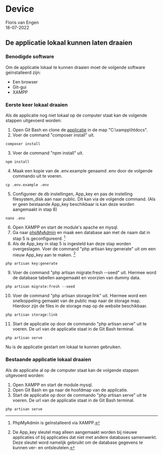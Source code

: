 # Device

Floris van Engen <br/>
18-07-2022

## De applicatie lokaal kunnen laten draaien

### Benodigde software

Om de applicatie lokaal te kunnen draaien moet de volgende software geïnstalleerd zijn:

- Een browser
- Git-gui
- XAMPP

### Eerste keer lokaal draaien

Als de applicatie nog niet lokaal op de computer staat kan de volgende stappen uitgevoerd worden:

1. Open Git Bash en clone de [applicatie](https://github.com/FlorisvanEngen/device) in de map "C:\xampp\htdocs".
2. Voer de command "composer install" uit.

```text
composer install
```

3. Voer de command "npm install" uit.

```text
npm install
```

4. Maak een kopie van de .env.example genaamd .env door de volgende commando uit te voeren.

```text
cp .env.example .env
```

5. Configureer de db instellingen, App_key en pas de instelling filesystem_disk aan naar public. Dit kan via de volgende
   command. (Als er geen bestaande App_key beschikbaar is kan deze worden aangemaakt in stap 8)

```text
nano .env
```

6. Open XAMPP en start de module's apache en mysql.
7. Ga naar [phpMyAdmin](http://localhost/phpmyadmin/index.php) en maak een database aan met de naam dat in stap 5 is
   geconfigureerd. [^1]
8. Als de App_key in stap 5 is ingesteld kan deze stap worden overgeslagen. Voer de command "php artisan key:generate"
   uit om een nieuw App_key aan te maken. [^2]

```text
php artisan key:generate
```

9. Voer de command "php artisan migrate:fresh --seed" uit. Hiermee word de database tabellen aangemaakt en voorzien van
   dummy data.

```text
php artisan migrate:fresh --seed
```

10. Voer de command "php artisan storage:link" uit. Hiermee word een snelkoppeling gemaakt van de public map naar de
    storage map. Hierdoor zijn de files in de storage map op de website beschikbaar.

```text
php artisan storage:link
```

11. Start de applicatie op door de commando "php artisan serve" uit te voeren. De url van de applicatie staat in de
    Git Bash terminal.

```text
php artisan serve
```

Nu is de applicatie gestart om lokaal te kunnen gebruiken.

### Bestaande applicatie lokaal draaien

Als de applicatie al op de computer staat kan de volgende stappen uitgevoerd worden:

1. Open XAMPP en start de module mysql.
2. Open Git Bash en ga naar de hoofdmap van de applicatie.
3. Start de applicatie op door de commando "php artisan serve" uit te voeren. De url van de applicatie staat in de
   Git Bash terminal.

```text
php artisan serve
```

[^1]: PhpMyAdmin is geïnstalleerd via XAMPP.

[^2]: De App_key sleutel mag alleen aangemaakt worden bij nieuwe applicaties of bij applicaties dat niet met andere
databases samenwerkt. Deze sleutel word namelijk gebruikt om de database gegevens te kunnen ver- en ontsleutelen.

